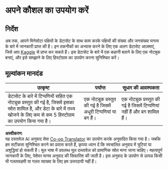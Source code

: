 <!--
CO_OP_TRANSLATOR_METADATA:
{
  "original_hash": "40eeb9b9f94009c537c7811f9f27f037",
  "translation_date": "2025-08-24T01:04:03+00:00",
  "source_file": "3-Data-Visualization/10-visualization-distributions/assignment.md",
  "language_code": "hi"
}
-->
# अपने कौशल का उपयोग करें

## निर्देश

अब तक, आपने मिनेसोटा पक्षियों के डेटासेट के साथ काम करके पक्षियों की संख्या और जनसंख्या घनत्व के बारे में जानकारी प्राप्त की है। इन तकनीकों का अभ्यास करने के लिए एक अलग डेटासेट आज़माएं, जिसे आप [Kaggle](https://www.kaggle.com/) से प्राप्त कर सकते हैं। इस डेटासेट के बारे में एक कहानी बताने के लिए एक नोटबुक बनाएं, और इसे समझाने के लिए हिस्टोग्राम का उपयोग करना सुनिश्चित करें।

## मूल्यांकन मानदंड

उत्कृष्ट | पर्याप्त | सुधार की आवश्यकता
--- | --- | --- |
डेटासेट के बारे में टिप्पणियों सहित एक नोटबुक प्रस्तुत की गई है, जिसमें इसका स्रोत शामिल है, और डेटा के बारे में तथ्य खोजने के लिए कम से कम 5 हिस्टोग्राम का उपयोग किया गया है। | एक नोटबुक प्रस्तुत की गई है जिसमें अधूरी टिप्पणियां या बग हैं। | एक नोटबुक प्रस्तुत की गई है जिसमें टिप्पणियां नहीं हैं और बग शामिल हैं।

**अस्वीकरण**:  
यह दस्तावेज़ AI अनुवाद सेवा [Co-op Translator](https://github.com/Azure/co-op-translator) का उपयोग करके अनुवादित किया गया है। जबकि हम सटीकता सुनिश्चित करने का प्रयास करते हैं, कृपया ध्यान दें कि स्वचालित अनुवाद में त्रुटियां या अशुद्धियां हो सकती हैं। मूल भाषा में उपलब्ध मूल दस्तावेज़ को प्रामाणिक स्रोत माना जाना चाहिए। महत्वपूर्ण जानकारी के लिए, पेशेवर मानव अनुवाद की सिफारिश की जाती है। इस अनुवाद के उपयोग से उत्पन्न किसी भी गलतफहमी या गलत व्याख्या के लिए हम उत्तरदायी नहीं हैं।